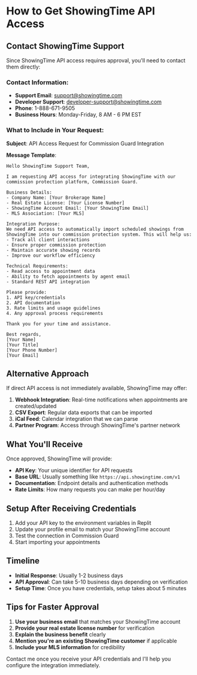 # How to Get ShowingTime API Access

## Contact ShowingTime Support

Since ShowingTime API access requires approval, you'll need to contact them directly:

### Contact Information:
- **Support Email**: support@showingtime.com
- **Developer Support**: developer-support@showingtime.com
- **Phone**: 1-888-671-9505
- **Business Hours**: Monday-Friday, 8 AM - 6 PM EST

### What to Include in Your Request:

**Subject**: API Access Request for Commission Guard Integration

**Message Template**:
```
Hello ShowingTime Support Team,

I am requesting API access for integrating ShowingTime with our commission protection platform, Commission Guard.

Business Details:
- Company Name: [Your Brokerage Name]
- Real Estate License: [Your License Number]
- ShowingTime Account Email: [Your ShowingTime Email]
- MLS Association: [Your MLS]

Integration Purpose:
We need API access to automatically import scheduled showings from ShowingTime into our commission protection system. This will help us:
- Track all client interactions
- Ensure proper commission protection
- Maintain accurate showing records
- Improve our workflow efficiency

Technical Requirements:
- Read access to appointment data
- Ability to fetch appointments by agent email
- Standard REST API integration

Please provide:
1. API key/credentials
2. API documentation
3. Rate limits and usage guidelines
4. Any approval process requirements

Thank you for your time and assistance.

Best regards,
[Your Name]
[Your Title]
[Your Phone Number]
[Your Email]
```

## Alternative Approach

If direct API access is not immediately available, ShowingTime may offer:

1. **Webhook Integration**: Real-time notifications when appointments are created/updated
2. **CSV Export**: Regular data exports that can be imported
3. **iCal Feed**: Calendar integration that we can parse
4. **Partner Program**: Access through ShowingTime's partner network

## What You'll Receive

Once approved, ShowingTime will provide:
- **API Key**: Your unique identifier for API requests
- **Base URL**: Usually something like `https://api.showingtime.com/v1`
- **Documentation**: Endpoint details and authentication methods
- **Rate Limits**: How many requests you can make per hour/day

## Setup After Receiving Credentials

1. Add your API key to the environment variables in Replit
2. Update your profile email to match your ShowingTime account
3. Test the connection in Commission Guard
4. Start importing your appointments

## Timeline

- **Initial Response**: Usually 1-2 business days
- **API Approval**: Can take 5-10 business days depending on verification
- **Setup Time**: Once you have credentials, setup takes about 5 minutes

## Tips for Faster Approval

1. **Use your business email** that matches your ShowingTime account
2. **Provide your real estate license number** for verification
3. **Explain the business benefit** clearly
4. **Mention you're an existing ShowingTime customer** if applicable
5. **Include your MLS information** for credibility

Contact me once you receive your API credentials and I'll help you configure the integration immediately.